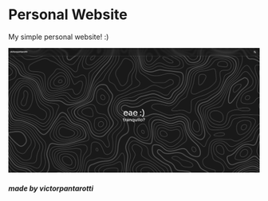 # Personal Website

My simple personal website! :)

![Personal Website Screenshot](src/assets/PersonalWebsite-screenshot.png)

##### made by victorpantarotti